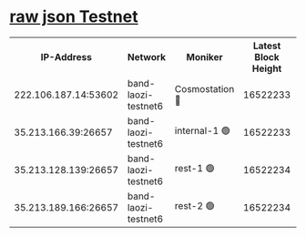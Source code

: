 
[raw json Testnet](https://rpc-check.bandt.stavr.tech/bandt/rpcbandt_result.json)
=

<table><tr><th>IP-Address</th><th>Network</th><th>Moniker</th><th>Latest Block Height</th><th>Earliest Block Height</th><th>Catching Up</th><th>Tx Index</th><th>Voting Power</th><th>Scan Time</th></tr><tr><td>222.106.187.14:53602</td><td>band-laozi-testnet6</td><td>Cosmostation 🔴</td><td>16522233</td><td>15423001</td><td>False</td><td>on</td><td>2203670</td><td>2024-03-06T13:38:28.701087737UTC</td></tr><tr><td>35.213.166.39:26657</td><td>band-laozi-testnet6</td><td>internal-1 🟢</td><td>16522233</td><td>16422233</td><td>False</td><td>on</td><td>0</td><td>2024-03-06T13:38:29.660346369UTC</td></tr><tr><td>35.213.128.139:26657</td><td>band-laozi-testnet6</td><td>rest-1 🟢</td><td>16522234</td><td>16422233</td><td>False</td><td>on</td><td>0</td><td>2024-03-06T13:38:31.538022373UTC</td></tr><tr><td>35.213.189.166:26657</td><td>band-laozi-testnet6</td><td>rest-2 🟢</td><td>16522234</td><td>16422234</td><td>False</td><td>on</td><td>0</td><td>2024-03-06T13:38:30.632749131UTC</td></tr></table>
